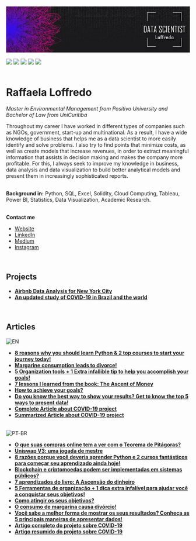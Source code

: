 <p align="center">
  <img src="banner_loffredo.png" >
</p>
<div>
  <a href="https://www.linkedin.com/in/raffaela-loffredo/?locale=en_US" target="_blank"><img src="https://img.shields.io/badge/-LinkedIn-%230077B5?style=for-the-badge&logo=linkedin&logoColor=white" target="_blank"></a>
  <a href="https://sites.google.com/view/loffredo/" target="_blank"><img src="https://img.shields.io/badge/website-000000?style=for-the-badge&logo=About.me&logoColor=white"></a>
  <a href = "mailto:raffaloffredo@protonmail.com"><img src="https://img.shields.io/badge/ProtonMail-8B89CC?style=for-the-badge&logo=protonmail&logoColor=white" target="_blank"></a>
  <a href="https://instagram.com/loffredo.ds" target="_blank"><img src="https://img.shields.io/badge/-Instagram-%23E4405F?style=for-the-badge&logo=instagram&logoColor=white" target="_blank"></a>
  <a href="https://medium.com/@loffredo.ds" target="_blank"><img src="https://img.shields.io/badge/Medium-12100E?style=for-the-badge&logo=medium&logoColor=white"></a>
</div>
<br/>

# Raffaela Loffredo

_Master in Environmental Management from Positivo University and Bachelor of Law from UniCuritiba_

Throughout my career I have worked in different types of companies such as NGOs, government, start-up and multinational. As a result, I have a wide knowledge of business that helps me as a data scientist to more easily identify and solve problems. I also try to find points that minimize costs, as well as create models that increase revenues, in order to extract meaningful information that assists in decision making and makes the company more profitable. For this, I always seek to improve my knowledge in business, data analysis and data visualization to build better analytical models and present them in increasingly sophisticated reports.
<br/>
<br/>

**Background in:** Python, SQL, Excel, Solidity, Cloud Computing, Tableau, Power BI, Statistics, Data Visualization, Academic Research.
<br/>
<br/>

**Contact me**
* [Website](https://sites.google.com/view/loffredo/)
* [LinkedIn](https://www.linkedin.com/in/raffaela-loffredo/?locale=en_US)
* [Medium](https://medium.com/@loffredo.ds)
* [Instagram](https://www.instagram.com/loffredo.ds/)
<br/>

## Projects
* **[Airbnb Data Analysis for New York City](https://github.com/raffaloffredo/airbnb_new_york)**
* **[An updated study of COVID-19 in Brazil and the world](https://github.com/raffaloffredo/covid_2023)**
<br/>

## Articles
<img align="center" alt="EN" height="30" width="30" src="https://em-content.zobj.net/thumbs/120/whatsapp/326/flag-united-states_1f1fa-1f1f8.png">

* **[8 reasons why you should learn Python & 2 top courses to start your journey today!](https://www.linkedin.com/pulse/8-reasons-why-you-should-learn-python-2-top-courses-start-loffredo/)**
* **[Margarine consumption leads to divorce!](https://www.linkedin.com/pulse/margarine-consumption-leads-divorce-raffaela-loffredo/)**
* **[5 Organization tools + 1 Extra infallible tip to help you accomplish your goals!](https://www.linkedin.com/pulse/5-organization-tools-1-extra-infallible-tip-help-you-your-loffredo/)**
* **[7 lessons I learned from the book: The Ascent of Money](https://www.linkedin.com/pulse/7-lessons-i-learned-from-book-ascent-money-raffaela-loffredo/)**
* **[How to achieve your goals?](https://medium.com/@loffredo.ds/how-to-achieve-your-goals-9e5aa7de8a2d)**
*  **[Do you know the best way to show your results? Get to know the top 5 ways to present data!](https://www.linkedin.com/pulse/do-you-know-best-way-show-your-results-get-top-5-ways-loffredo/)**
*  **[Complete Article about COVID-19 project](https://medium.com/@loffredo.ds/data-science-applied-a-covid-19-study-on-brazil-and-the-world-8376407cc672)**
*  **[Summarized Article about COVID-19 project](https://www.linkedin.com/pulse/updated-study-covid-19-brazil-worldwide-raffaela-loffredo/)**
<br/>

<img align="center" alt="PT-BR" height="30" width="30" src="https://em-content.zobj.net/thumbs/120/whatsapp/326/flag-brazil_1f1e7-1f1f7.png">

* **[O que suas compras online tem a ver com o Teorema de Pitágoras?](https://www.linkedin.com/pulse/o-que-suas-compras-online-tem-ver-com-teorema-de-raffaela-loffredo/)**
* **[Uniswap V3: uma jogada de mestre](https://www.linkedin.com/pulse/uniswap-v3-uma-jogada-de-mestre-raffaela-loffredo-gutierrez/)**
* **[8 razões porque você deveria aprender Python e 2 cursos fantásticos para começar seu aprendizado ainda hoje!](https://medium.com/@loffredo.ds/8-raz%C3%B5es-por-qu%C3%AA-voc%C3%AA-deveria-aprender-python-e-2-cursos-fant%C3%A1sticos-para-come%C3%A7ar-seu-aprendizado-f6a57fc39d82)**
* **[Blockchain e criptomoedas podem ser implementadas em sistemas públicos?](https://medium.com/@loffredo.ds/curso-defi-aula-8-fcf754d23455)**
* **[7 aprendizados do livro: A Ascensão do dinheiro](https://medium.com/@loffredo.ds/7-aprendizados-do-livro-a-ascens%C3%A3o-do-dinheiro-79cb37b7de6a)**
* **[5 Ferramentas de organização + 1 dica extra infalível para ajudar você a conquistar seus objetivos!](https://medium.com/@loffredo.ds/5-ferramentas-de-organiza%C3%A7%C3%A3o-1-dica-extra-infal%C3%ADvel-para-ajudar-voc%C3%AA-a-conquistar-seus-objetivos-a90dcb1505c4)**
* **[Como atingir os seus objetivos?](https://www.linkedin.com/pulse/como-atingir-os-seus-objetivos-raffaela-loffredo/)**
* **[O consumo de margarina causa divórcio!](https://medium.com/@loffredo.ds/o-consumo-de-margarina-causa-div%C3%B3rcio-e5c2771f341f)**
* **[Você sabe a melhor forma de mostrar os seus resultados? Conheça as 5 principais maneiras de apresentar dados!](https://medium.com/@loffredo.ds/você-sabe-a-melhor-forma-de-mostrar-os-seus-resultados-7c2cc09ed499)**
*  **[Artigo completo do projeto sobre COVID-19](https://medium.com/@loffredo.ds/ci%C3%AAncia-de-dados-aplicada-estudo-sobre-o-covid-19-no-brasil-e-no-mundo-e4a8996a75ab)**
*  **[Artigo resumido do projeto sobre COVID-19](https://www.linkedin.com/pulse/estudo-atualizado-do-covid-19-brasil-e-nomundo-raffaela-loffredo/)**
<br/>
